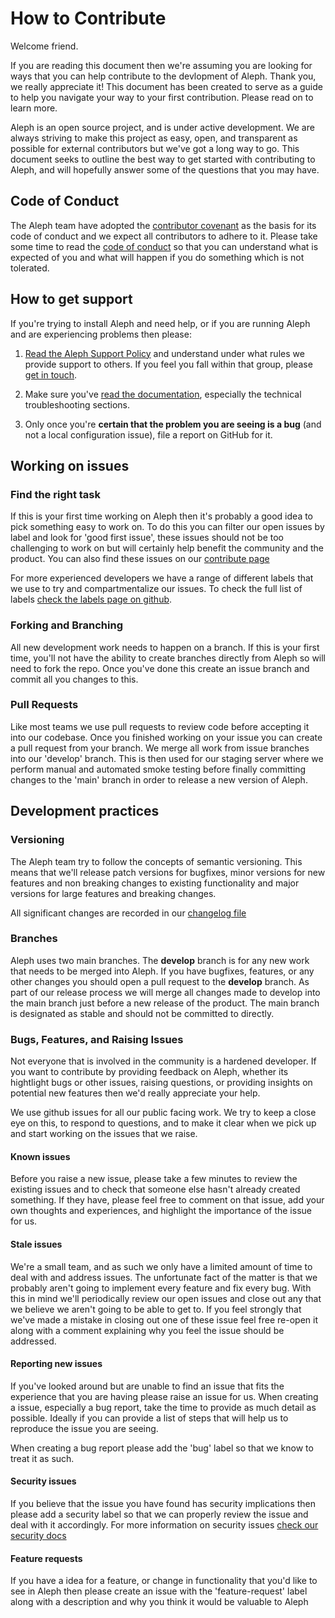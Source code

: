 # How to Contribute

Welcome friend.

If you are reading this document then we're assuming you are looking for ways that you can help contribute to the devlopment of Aleph. Thank you, we really appreciate it! This document has been created to serve as a guide to help you navigate your way to your first contribution. Please read on to learn more.

Aleph is an open source project, and is under active development. We are always striving to make this project as easy, open, and transparent as possible for external contributors but we've got a long way to go. This document seeks to outline the best way to get started with contributing to Aleph, and will hopefully answer some of the questions that you may have.

## Code of Conduct

The Aleph team have adopted the [contributor covenant](https://www.contributor-covenant.org/) as the basis for its code of conduct and we expect all contributors to adhere to it. Please take some time to read the [code of conduct](https://github.com/alephdata/aleph/blob/main/CODE_OF_CONDUCT.md) so that you can understand what is expected of you and what will happen if you do something which is not tolerated.

## How to get support

If you're trying to install Aleph and need help, or if you are running Aleph and are experiencing problems then please:

1. [Read the Aleph Support Policy](https://github.com/alephdata/aleph/blob/main/SUPPORT.md) and understand under what
   rules we provide support to others. If you feel you fall within that
   group, please [get in touch](https://docs.alephdata.org/get-in-touch).

2. Make sure you've [read the documentation](https://docs.alephdata.org),
   especially the technical troubleshooting sections.

3. Only once you're **certain that the problem you are seeing is a bug**
   (and not a local configuration issue), file a report on GitHub for it.

## Working on issues

### Find the right task

If this is your first time working on Aleph then it's probably a good idea to pick something easy to work on. To do this you can filter our open issues by label and look for 'good first issue', these issues should not be too challenging to work on but will certainly help benefit the community and the product. You can also find these issues on our [contribute page](https://github.com/alephdata/aleph/contribute)

For more experienced developers we have a range of different labels that we use to try and compartmentalize our issues. To check the full list of labels [check the labels page on github](https://github.com/alephdata/aleph/labels).

### Forking and Branching

All new development work needs to happen on a branch. If this is your first time, you'll not have the ability to create branches directly from Aleph so will need to fork the repo. Once you've done this create an issue branch and commit all you changes to this.

### Pull Requests

Like most teams we use pull requests to review code before accepting it into our codebase. Once you finished working on your issue you can create a pull request from your branch. We merge all work from issue branches into our 'develop' branch. This is then used for our staging server where we perform manual and automated smoke testing before finally committing changes to the 'main' branch in order to release a new version of Aleph.

## Development practices

### Versioning

The Aleph team try to follow the concepts of semantic versioning. This means that we'll release patch versions for bugfixes, minor versions for new features and non breaking changes to existing functionality and major versions for large features and breaking changes.

All significant changes are recorded in our [changelog file](https://github.com/alephdata/docs/blob/master/developers/changelog.md)

### Branches

Aleph uses two main branches. The **develop** branch is for any new work that needs to be merged into Aleph. If you have bugfixes, features, or any other changes you should open a pull request to the **develop** branch. As part of our release process we will merge all changes made to develop into the main branch just before a new release of the product. The main branch is designated as stable and should not be committed to directly.

### Bugs, Features, and Raising Issues

Not everyone that is involved in the community is a hardened developer. If you want to contribute by providing feedback on Aleph, whether its hightlight bugs or other issues, raising questions, or providing insights on potential new features then we'd really appreciate your help.

We use github issues for all our public facing work. We try to keep a close eye on this, to respond to questions, and to make it clear when we pick up and start working on the issues that we raise.

#### Known issues

Before you raise a new issue, please take a few minutes to review the existing issues and to check that someone else hasn't already created something. If they have, please feel free to comment on that issue, add your own thoughts and experiences, and highlight the importance of the issue for us.

#### Stale issues

We're a small team, and as such we only have a limited amount of time to deal with and address issues. The unfortunate fact of the matter is that we probably aren't going to implement every feature and fix every bug. With this in mind we'll periodically review our open issues and close out any that we believe we aren't going to be able to get to. If you feel strongly that we've made a mistake in closing out one of these issue feel free re-open it along with a comment explaining why you feel the issue should be addressed.

#### Reporting new issues

If you've looked around but are unable to find an issue that fits the experience that you are having please raise an issue for us. When creating a issue, especially a bug report, take the time to provide as much detail as possible. Ideally if you can provide a list of steps that will help us to reproduce the issue you are seeing.

When creating a bug report please add the 'bug' label so that we know to treat it as such.

#### Security issues

If you believe that the issue you have found has security implications then please add a security label so that we can properly review the issue and deal with it accordingly. For more information on security issues [check our security docs](https://github.com/alephdata/aleph/blob/main/SECURITY.md)

#### Feature requests

If you have a idea for a feature, or change in functionality that you'd like to see in Aleph then please create an issue with the 'feature-request' label along with a description and why you think it would be valuable to Aleph
